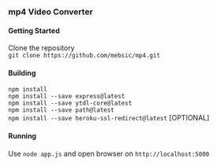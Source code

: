 ### mp4 Video Converter
#### Getting Started
Clone the repository<br>
``git clone https://github.com/mebsic/mp4.git``
#### Building
``npm install``<br>
``npm install --save express@latest``<br>
``npm install --save ytdl-core@latest``<br>
``npm install --save path@latest``<br>
``npm install --save heroku-ssl-redirect@latest`` [OPTIONAL]
#### Running
Use ``node app.js`` and open browser on ``http://localhost:5000``
